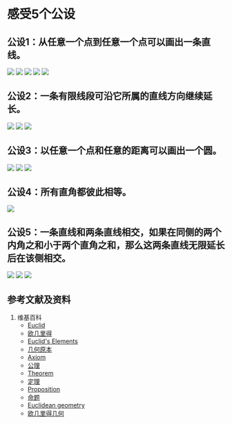 # 感受5个公设

## 公设1：从任意一个点到任意一个点可以画出一条直线。
![](/images/欧几里得几何/欧几里得元素中典型的几何实验/感受5个公设/1a1.jpg)
![](/images/欧几里得几何/欧几里得元素中典型的几何实验/感受5个公设/1a2.jpg)
![](/images/欧几里得几何/欧几里得元素中典型的几何实验/感受5个公设/1a3.jpg)
![](/images/欧几里得几何/欧几里得元素中典型的几何实验/感受5个公设/1a4.jpg)
![](/images/欧几里得几何/欧几里得元素中典型的几何实验/感受5个公设/1a5.jpg)

## 公设2：一条有限线段可沿它所属的直线方向继续延长。
![](/images/欧几里得几何/欧几里得元素中典型的几何实验/感受5个公设/2a1.jpg)
![](/images/欧几里得几何/欧几里得元素中典型的几何实验/感受5个公设/2a2.jpg)
![](/images/欧几里得几何/欧几里得元素中典型的几何实验/感受5个公设/2a3.jpg)

## 公设3：以任意一个点和任意的距离可以画出一个圆。
![](/images/欧几里得几何/欧几里得元素中典型的几何实验/感受5个公设/3a1.jpg)
![](/images/欧几里得几何/欧几里得元素中典型的几何实验/感受5个公设/3a2.jpg)
![](/images/欧几里得几何/欧几里得元素中典型的几何实验/感受5个公设/3a3.jpg)

## 公设4：所有直角都彼此相等。
![](/images/欧几里得几何/欧几里得元素中典型的几何实验/感受5个公设/4a1.jpg)

## 公设5：一条直线和两条直线相交，如果在同侧的两个内角之和小于两个直角之和，那么这两条直线无限延长后在该侧相交。
![](/images/欧几里得几何/欧几里得元素中典型的几何实验/感受5个公设/5a1.jpg)
![](/images/欧几里得几何/欧几里得元素中典型的几何实验/感受5个公设/5a2.jpg)
![](/images/欧几里得几何/欧几里得元素中典型的几何实验/感受5个公设/5a3.jpg)

## 参考文献及资料

1. 维基百科
	- [Euclid](https://en.wikipedia.org/wiki/Euclid) 
	- [欧几里得](https://zh.wikipedia.org/wiki/%E6%AC%A7%E5%87%A0%E9%87%8C%E5%BE%97) 
	- [Euclid's Elements](https://en.wikipedia.org/wiki/Euclid%27s_Elements) 
	- [几何原本](https://zh.wikipedia.org/wiki/%E5%87%A0%E4%BD%95%E5%8E%9F%E6%9C%AC) 
	- [Axiom](https://en.wikipedia.org/wiki/Axiom) 
	- [公理](https://zh.wikipedia.org/wiki/%E5%85%AC%E7%90%86) 
	- [Theorem](https://en.wikipedia.org/wiki/Theorem) 
	- [定理](https://zh.wikipedia.org/wiki/%E5%AE%9A%E7%90%86) 
	- [Proposition](https://en.wikipedia.org/wiki/Proposition) 
	- [命题](https://zh.wikipedia.org/wiki/%E5%91%BD%E9%A2%98) 
	- [Euclidean geometry](https://en.wikipedia.org/wiki/Euclidean_geometry) 
	- [欧几里得几何](https://zh.wikipedia.org/wiki/%E6%AC%A7%E5%87%A0%E9%87%8C%E5%BE%97%E5%87%A0%E4%BD%95) 



